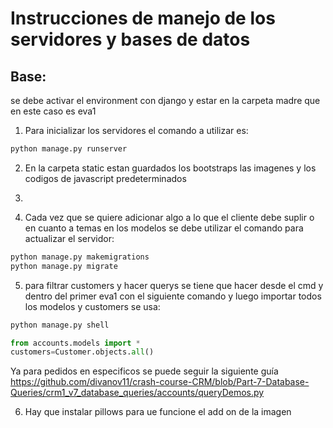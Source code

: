 # Instrucciones de manejo de los servidores y bases de datos
## Base: ## 
se debe activar el environment con django y estar en la carpeta madre que en este caso es eva1
1. Para inicializar los servidores el comando a utilizar es: 
```bash
python manage.py runserver
```

2. En la carpeta static estan guardados los bootstraps las imagenes y los codigos de javascript predeterminados

3. 

4. Cada vez que se quiere adicionar algo a lo que el cliente debe suplir o en cuanto a temas en los modelos se debe utilizar el comando para actualizar el servidor:
 ```bash
 python manage.py makemigrations
 python manage.py migrate
 ```

5. para filtrar customers y hacer querys se tiene que hacer desde el cmd y dentro del primer eva1 con el siguiente comando y luego importar todos los modelos y customers se usa:
```bash
python manage.py shell
```
```python
from accounts.models import *
customers=Customer.objects.all()
```
Ya para pedidos en especificos se puede seguir la siguiente guía
https://github.com/divanov11/crash-course-CRM/blob/Part-7-Database-Queries/crm1_v7_database_queries/accounts/queryDemos.py


6. Hay que instalar pillows para ue funcione el add on de la imagen